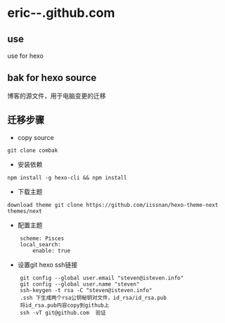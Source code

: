 eric--.github.com
=================

## use
use for hexo

## bak for hexo source   
 博客的源文件，用于电脑变更的迁移
 
## 迁移步骤
* copy source
```
git clone combak
```
* 安装依赖
```
npm install -g hexo-cli && npm install
```
* 下载主题
```
download theme git clone https://github.com/iissnan/hexo-theme-next themes/next
```
* 配置主题
```
	scheme: Pisces
	local_search:
		enable: true
```
* 设置git hexo ssh链接
```
	git config --global user.email "steven@isteven.info"
	git config --global user.name "steven"
	ssh-keygen -t rsa -C "steven@isteven.info"
	.ssh 下生成两个rsa公钥秘钥对文件，id_rsa/id_rsa.pub
	将id_rsa.pub内容copy到github上
	ssh -vT git@github.com  验证
```